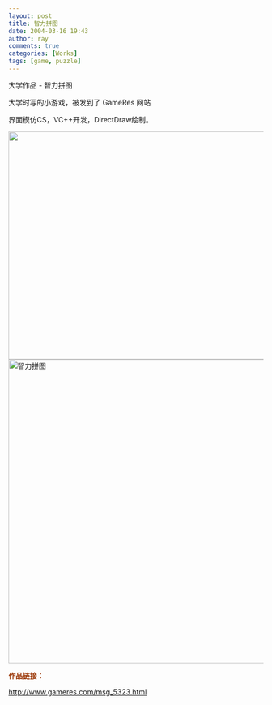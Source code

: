 ```yaml
---
layout: post
title: 智力拼图
date: 2004-03-16 19:43
author: ray
comments: true
categories: [Works]
tags: [game, puzzle]
---
```

大学作品 - 智力拼图

大学时写的小游戏，被发到了 GameRes 网站

界面模仿CS，VC++开发，DirectDraw绘制。

<!--more-->

<img src="http://show.gameres.com/Puzzle/image_1.jpg" alt="" width="600" height="450" />

<img id="aimg_86160" class="zoom" title="智力拼图" src="http://www.gameres.com/data/attachment/forum/201404/28/135225u4fw1rjpsuxvri4u.jpg" alt="智力拼图" width="600" />

<span style="color: #993300;"><strong>作品链接：</strong></span>

<a href="http://www.gameres.com/msg_5323.html" target="_blank">http://www.gameres.com/msg_5323.html</a>
